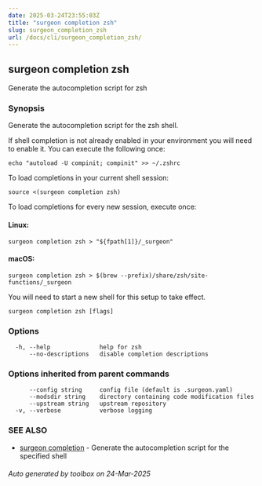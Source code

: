 ```yaml
---
date: 2025-03-24T23:55:03Z
title: "surgeon completion zsh"
slug: surgeon_completion_zsh
url: /docs/cli/surgeon_completion_zsh/
---
```

## surgeon completion zsh

Generate the autocompletion script for zsh

### Synopsis

Generate the autocompletion script for the zsh shell.

If shell completion is not already enabled in your environment you will need
to enable it.  You can execute the following once:

	echo "autoload -U compinit; compinit" >> ~/.zshrc

To load completions in your current shell session:

	source <(surgeon completion zsh)

To load completions for every new session, execute once:

#### Linux:

	surgeon completion zsh > "${fpath[1]}/_surgeon"

#### macOS:

	surgeon completion zsh > $(brew --prefix)/share/zsh/site-functions/_surgeon

You will need to start a new shell for this setup to take effect.


```
surgeon completion zsh [flags]
```

### Options

```
  -h, --help              help for zsh
      --no-descriptions   disable completion descriptions
```

### Options inherited from parent commands

```
      --config string     config file (default is .surgeon.yaml)
      --modsdir string    directory containing code modification files
      --upstream string   upstream repository
  -v, --verbose           verbose logging
```

### SEE ALSO

* [surgeon completion](/surgeon/docs/cli/surgeon_completion/)	 - Generate the autocompletion script for the specified shell

###### Auto generated by toolbox on 24-Mar-2025
